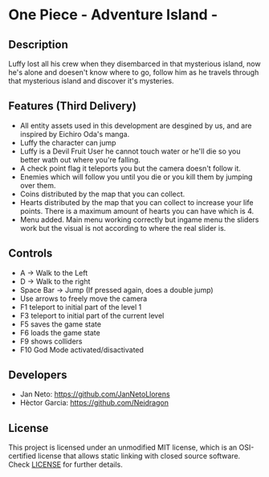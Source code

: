 # One Piece - Adventure Island -

## Description

Luffy lost all his crew when they disembarced in that mysterious island, now he's alone and doesen't know where to go, follow him as he travels through that mysterious island and discover it's mysteries.

## Features (Third Delivery)

 - All entity assets used in this development are desgined by us, and are inspired by Eichiro Oda's manga.
 - Luffy the character can jump
 - Luffy is a Devil Fruit User he cannot touch water or he'll die so you better wath out where you're falling.
 - A check point flag it teleports you but the camera doesn't follow it.
 - Enemies which will follow you until you die or you kill them by jumping over them.
 - Coins distributed by the map that you can collect.
 - Hearts distributed by the map that you can collect to increase your life points. There is a maximum amount of hearts you can have which is 4.
 - Menu added. Main menu working correctly but ingame menu the sliders work but the visual is not according to where the real slider is.
 
## Controls

 - A -> Walk to the Left
 - D -> Walk to the right
 - Space Bar -> Jump (If pressed again, does a double jump)
 - Use arrows to freely move the camera
 - F1 teleport to initial part of the level 1
 - F3 teleport to initial part of the current level
 - F5 saves the game state
 - F6 loads the game state
 - F9 shows colliders
 - F10 God Mode activated/disactivated

## Developers

 - Jan Neto: https://github.com/JanNetoLlorens
 - Hèctor Garcia: https://github.com/Neidragon
 

## License

This project is licensed under an unmodified MIT license, which is an OSI-certified license that allows static linking with closed source software. Check [LICENSE](LICENSE) for further details.
